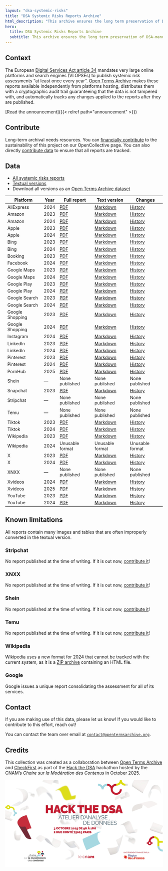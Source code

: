 ```yaml
---
layout: "dsa-systemic-risks"
title: "DSA Systemic Risks Reports Archive"
html_description: "This archive ensures the long term preservation of DSA-mandated systemic risks reports."
hero:
  title: DSA Systemic Risks Reports Archive
  subtitle: This archive ensures the long term preservation of DSA-mandated systemic risks reports. It supports research and reinforces platform accountability.
---
```


## Context

The European [Digital Services Act article 34](https://eur-lex.europa.eu/eli/reg/2022/2065/oj/eng#art_34) mandates very large online platforms and search engines (VLOPSEs) to publish systemic risk assessments “at least once every year”. [Open Terms Archive](https://opentermsarchive.org/) makes these reports available independently from platforms hosting, distributes them with a cryptographic audit trail guaranteeing that the data is not tampered with, and automatically tracks any changes applied to the reports after they are published.

[Read the announcement]({{< relref path="announcement" >}})

## Contribute

Long-term archival needs resources. You can [financially contribute](https://opencollective.com/opentermsarchive/projects/dsa-systemic-risks-reports) to the sustainability of this project on our OpenCollective page.
You can also directly [contribute data](https://github.com/OpenTermsArchive/dsa-reports-declarations/blob/main/CONTRIBUTING.md) to ensure that all reports are tracked.

## Data

- [All systemic risks reports](https://github.com/OpenTermsArchive/dsa-reports-snapshots/)
- [Textual versions](https://github.com/OpenTermsArchive/dsa-reports-versions/)
- Download all versions as an [Open Terms Archive dataset](https://github.com/OpenTermsArchive/dsa-reports-versions/releases)

<!-- [html-validate-disable-block wcag/h63: markdown does not generate tables with scope attribute] -->
| Platform | Year | Full report | Text version | Changes |
|----------|------|-------------|--------------|---------|
| AliExpress | 2024 | [PDF](https://github.com/OpenTermsArchive/dsa-reports-snapshots/blob/main/AliExpress/Systemic%20Risks%20—%202024.pdf) | [Markdown](https://raw.githubusercontent.com/OpenTermsArchive/dsa-reports-versions/refs/heads/main/AliExpress/Systemic%20Risks%20—%202024.md) | [History](https://github.com/OpenTermsArchive/dsa-reports-versions/commits/main/AliExpress/Systemic%20Risks%20—%202024.md) |
| Amazon | 2023 | [PDF](https://github.com/OpenTermsArchive/dsa-reports-snapshots/blob/main/Amazon/Systemic%20Risks%20—%202023.pdf) | [Markdown](https://raw.githubusercontent.com/OpenTermsArchive/dsa-reports-versions/refs/heads/main/Amazon/Systemic%20Risks%20—%202023.md) | [History](https://github.com/OpenTermsArchive/dsa-reports-versions/commits/main/Amazon/Systemic%20Risks%20—%202023.md) |
| Amazon | 2024 | [PDF](https://github.com/OpenTermsArchive/dsa-reports-snapshots/blob/main/Amazon/Systemic%20Risks%20—%202024.pdf) | [Markdown](https://raw.githubusercontent.com/OpenTermsArchive/dsa-reports-versions/refs/heads/main/Amazon/Systemic%20Risks%20—%202024.md) | [History](https://github.com/OpenTermsArchive/dsa-reports-versions/commits/main/Amazon/Systemic%20Risks%20—%202024.md) |
| Apple | 2023 | [PDF](https://github.com/OpenTermsArchive/dsa-reports-snapshots/blob/main/Apple/Systemic%20Risks%20—%202023.pdf) | [Markdown](https://raw.githubusercontent.com/OpenTermsArchive/dsa-reports-versions/refs/heads/main/Apple/Systemic%20Risks%20—%202023.md) | [History](https://github.com/OpenTermsArchive/dsa-reports-versions/commits/main/Apple/Systemic%20Risks%20—%202023.md) |
| Apple | 2024 | [PDF](https://github.com/OpenTermsArchive/dsa-reports-snapshots/blob/main/Apple/Systemic%20Risks%20—%202024.pdf) | [Markdown](https://raw.githubusercontent.com/OpenTermsArchive/dsa-reports-versions/refs/heads/main/Apple/Systemic%20Risks%20—%202024.md) | [History](https://github.com/OpenTermsArchive/dsa-reports-versions/commits/main/Apple/Systemic%20Risks%20—%202024.md) |
| Bing | 2023 | [PDF](https://github.com/OpenTermsArchive/dsa-reports-snapshots/blob/main/Bing/Systemic%20Risks%20—%202023.pdf) | [Markdown](https://raw.githubusercontent.com/OpenTermsArchive/dsa-reports-versions/refs/heads/main/Bing/Systemic%20Risks%20—%202023.md) | [History](https://github.com/OpenTermsArchive/dsa-reports-versions/commits/main/Bing/Systemic%20Risks%20—%202023.md) |
| Bing | 2024 | [PDF](https://github.com/OpenTermsArchive/dsa-reports-snapshots/blob/main/Bing/Systemic%20Risks%20—%202024.pdf) | [Markdown](https://raw.githubusercontent.com/OpenTermsArchive/dsa-reports-versions/refs/heads/main/Bing/Systemic%20Risks%20—%202024.md) | [History](https://github.com/OpenTermsArchive/dsa-reports-versions/commits/main/Bing/Systemic%20Risks%20—%202024.md) |
| Booking | 2023 | [PDF](https://github.com/OpenTermsArchive/dsa-reports-snapshots/blob/main/Booking/Systemic%20Risks%20—%202023.pdf) | [Markdown](https://raw.githubusercontent.com/OpenTermsArchive/dsa-reports-versions/refs/heads/main/Booking/Systemic%20Risks%20—%202023.md) | [History](https://github.com/OpenTermsArchive/dsa-reports-versions/commits/main/Booking/Systemic%20Risks%20—%202023.md) |
| Facebook | 2024 | [PDF](https://github.com/OpenTermsArchive/dsa-reports-snapshots/blob/main/Facebook/Systemic%20Risks%20—%202024.pdf) | [Markdown](https://raw.githubusercontent.com/OpenTermsArchive/dsa-reports-versions/refs/heads/main/Facebook/Systemic%20Risks%20—%202024.md) | [History](https://github.com/OpenTermsArchive/dsa-reports-versions/commits/main/Facebook/Systemic%20Risks%20—%202024.md) |
| Google Maps | 2023 | [PDF](https://github.com/OpenTermsArchive/dsa-reports-snapshots/blob/main/Google%20Maps/Systemic%20Risks%20—%202023.pdf) | [Markdown](https://raw.githubusercontent.com/OpenTermsArchive/dsa-reports-versions/refs/heads/main/Google%20Maps/Systemic%20Risks%20—%202023.md) | [History](https://github.com/OpenTermsArchive/dsa-reports-versions/commits/main/Google%20Maps/Systemic%20Risks%20—%202023.md) |
| Google Maps | 2024 | [PDF](https://github.com/OpenTermsArchive/dsa-reports-snapshots/blob/main/Google%20Maps/Systemic%20Risks%20—%202024.pdf) | [Markdown](https://raw.githubusercontent.com/OpenTermsArchive/dsa-reports-versions/refs/heads/main/Google%20Maps/Systemic%20Risks%20—%202024.md) | [History](https://github.com/OpenTermsArchive/dsa-reports-versions/commits/main/Google%20Maps/Systemic%20Risks%20—%202024.md) |
| Google Play | 2023 | [PDF](https://github.com/OpenTermsArchive/dsa-reports-snapshots/blob/main/Google%20Play/Systemic%20Risks%20—%202023.pdf) | [Markdown](https://raw.githubusercontent.com/OpenTermsArchive/dsa-reports-versions/refs/heads/main/Google%20Play/Systemic%20Risks%20—%202023.md) | [History](https://github.com/OpenTermsArchive/dsa-reports-versions/commits/main/Google%20Play/Systemic%20Risks%20—%202023.md) |
| Google Play | 2024 | [PDF](https://github.com/OpenTermsArchive/dsa-reports-snapshots/blob/main/Google%20Play/Systemic%20Risks%20—%202024.pdf) | [Markdown](https://raw.githubusercontent.com/OpenTermsArchive/dsa-reports-versions/refs/heads/main/Google%20Play/Systemic%20Risks%20—%202024.md) | [History](https://github.com/OpenTermsArchive/dsa-reports-versions/commits/main/Google%20Play/Systemic%20Risks%20—%202024.md) |
| Google Search | 2023 | [PDF](https://github.com/OpenTermsArchive/dsa-reports-snapshots/blob/main/Google%20Search/Systemic%20Risks%20—%202023.pdf) | [Markdown](https://raw.githubusercontent.com/OpenTermsArchive/dsa-reports-versions/refs/heads/main/Google%20Search/Systemic%20Risks%20—%202023.md) | [History](https://github.com/OpenTermsArchive/dsa-reports-versions/commits/main/Google%20Search/Systemic%20Risks%20—%202023.md) |
| Google Search | 2024 | [PDF](https://github.com/OpenTermsArchive/dsa-reports-snapshots/blob/main/Google%20Search/Systemic%20Risks%20—%202024.pdf) | [Markdown](https://raw.githubusercontent.com/OpenTermsArchive/dsa-reports-versions/refs/heads/main/Google%20Search/Systemic%20Risks%20—%202024.md) | [History](https://github.com/OpenTermsArchive/dsa-reports-versions/commits/main/Google%20Search/Systemic%20Risks%20—%202024.md) |
| Google Shopping | 2023 | [PDF](https://github.com/OpenTermsArchive/dsa-reports-snapshots/blob/main/Google%20Shopping/Systemic%20Risks%20—%202023.pdf) | [Markdown](https://raw.githubusercontent.com/OpenTermsArchive/dsa-reports-versions/refs/heads/main/Google%20Shopping/Systemic%20Risks%20—%202023.md) | [History](https://github.com/OpenTermsArchive/dsa-reports-versions/commits/main/Google%20Shopping/Systemic%20Risks%20—%202023.md) |
| Google Shopping | 2024 | [PDF](https://github.com/OpenTermsArchive/dsa-reports-snapshots/blob/main/Google%20Shopping/Systemic%20Risks%20—%202024.pdf) | [Markdown](https://raw.githubusercontent.com/OpenTermsArchive/dsa-reports-versions/refs/heads/main/Google%20Shopping/Systemic%20Risks%20—%202024.md) | [History](https://github.com/OpenTermsArchive/dsa-reports-versions/commits/main/Google%20Shopping/Systemic%20Risks%20—%202024.md) |
| Instagram | 2024 | [PDF](https://github.com/OpenTermsArchive/dsa-reports-snapshots/blob/main/Instagram/Systemic%20Risks%20—%202024.pdf) | [Markdown](https://raw.githubusercontent.com/OpenTermsArchive/dsa-reports-versions/refs/heads/main/Instagram/Systemic%20Risks%20—%202024.md) | [History](https://github.com/OpenTermsArchive/dsa-reports-versions/commits/main/Instagram/Systemic%20Risks%20—%202024.md) |
| LinkedIn | 2023 | [PDF](https://github.com/OpenTermsArchive/dsa-reports-snapshots/blob/main/LinkedIn/Systemic%20Risks%20—%202023.pdf) | [Markdown](https://raw.githubusercontent.com/OpenTermsArchive/dsa-reports-versions/refs/heads/main/LinkedIn/Systemic%20Risks%20—%202023.md) | [History](https://github.com/OpenTermsArchive/dsa-reports-versions/commits/main/LinkedIn/Systemic%20Risks%20—%202023.md) |
| LinkedIn | 2024 | [PDF](https://github.com/OpenTermsArchive/dsa-reports-snapshots/blob/main/LinkedIn/Systemic%20Risks%20—%202024.pdf) | [Markdown](https://raw.githubusercontent.com/OpenTermsArchive/dsa-reports-versions/refs/heads/main/LinkedIn/Systemic%20Risks%20—%202024.md) | [History](https://github.com/OpenTermsArchive/dsa-reports-versions/commits/main/LinkedIn/Systemic%20Risks%20—%202024.md) |
| Pinterest | 2023 | [PDF](https://github.com/OpenTermsArchive/dsa-reports-snapshots/blob/main/Pinterest/Systemic%20Risks%20—%202023.pdf) | [Markdown](https://raw.githubusercontent.com/OpenTermsArchive/dsa-reports-versions/refs/heads/main/Pinterest/Systemic%20Risks%20—%202023.md) | [History](https://github.com/OpenTermsArchive/dsa-reports-versions/commits/main/Pinterest/Systemic%20Risks%20—%202023.md) |
| Pinterest| 2024 | [PDF](https://github.com/OpenTermsArchive/dsa-reports-snapshots/blob/main/Pinterest/Systemic%20Risks%20—%202024.pdf) | [Markdown](https://raw.githubusercontent.com/OpenTermsArchive/dsa-reports-versions/refs/heads/main/Pinterest/Systemic%20Risks%20—%202024.md) | [History](https://github.com/OpenTermsArchive/dsa-reports-versions/commits/main/Pinterest/Systemic%20Risks%20—%202024.md) |
| PornHub | 2025 | [PDF](https://github.com/OpenTermsArchive/dsa-reports-snapshots/blob/main/PornHub/Systemic%20Risks%20—%202025.pdf) | [Markdown](https://raw.githubusercontent.com/OpenTermsArchive/dsa-reports-versions/refs/heads/main/PornHub/Systemic%20Risks%20—%202025.md) | [History](https://github.com/OpenTermsArchive/dsa-reports-versions/commits/main/PornHub/Systemic%20Risks%20—%202025.md) |
| Shein | — | None published | None published | None published |
| Snapchat | 2023 | [PDF](https://github.com/OpenTermsArchive/dsa-reports-snapshots/blob/main/Snapchat/Systemic%20Risks%20—%202023.pdf) | [Markdown](https://raw.githubusercontent.com/OpenTermsArchive/dsa-reports-versions/refs/heads/main/Snapchat/Systemic%20Risks%20—%202023.md) | [History](https://github.com/OpenTermsArchive/dsa-reports-versions/commits/main/Snapchat/Systemic%20Risks%20—%202023.md) |
| Stripchat | — | None published | None published | None published |
| Temu | — | None published | None published | None published |
| Tiktok | 2023 | [PDF](https://github.com/OpenTermsArchive/dsa-reports-snapshots/blob/main/Tiktok/Systemic%20Risks%20—%202023.pdf) | [Markdown](https://raw.githubusercontent.com/OpenTermsArchive/dsa-reports-versions/refs/heads/main/Tiktok/Systemic%20Risks%20—%202023.md) | [History](https://github.com/OpenTermsArchive/dsa-reports-versions/commits/main/Tiktok/Systemic%20Risks%20—%202023.md) |
| Tiktok | 2024 | [PDF](https://github.com/OpenTermsArchive/dsa-reports-snapshots/blob/main/Tiktok/Systemic%20Risks%20—%202024.pdf) | [Markdown](https://raw.githubusercontent.com/OpenTermsArchive/dsa-reports-versions/refs/heads/main/Tiktok/Systemic%20Risks%20—%202024.md) | [History](https://github.com/OpenTermsArchive/dsa-reports-versions/commits/main/Tiktok/Systemic%20Risks%20—%202024.md) |
| Wikipedia | 2023 | [PDF](https://github.com/OpenTermsArchive/dsa-reports-snapshots/blob/main/Wikipedia/Systemic%20Risks%20—%202023.pdf) | [Markdown](https://raw.githubusercontent.com/OpenTermsArchive/dsa-reports-versions/refs/heads/main/Wikipedia/Systemic%20Risks%20—%202023.md) | [History](https://github.com/OpenTermsArchive/dsa-reports-versions/commits/main/Wikipedia/Systemic%20Risks%20—%202023.md) |
| Wikipedia | 2024 | Unusable format | Unusable format | Unusable format |
| X | 2023 | [PDF](https://github.com/OpenTermsArchive/dsa-reports-snapshots/blob/main/X/Systemic%20Risks%20—%202023.pdf) | [Markdown](https://raw.githubusercontent.com/OpenTermsArchive/dsa-reports-versions/refs/heads/main/X/Systemic%20Risks%20—%202023.md) | [History](https://github.com/OpenTermsArchive/dsa-reports-versions/commits/main/X/Systemic%20Risks%20—%202023.md) |
| X | 2024 | [PDF](https://github.com/OpenTermsArchive/dsa-reports-snapshots/blob/main/X/Systemic%20Risks%20—%202024.pdf) | [Markdown](https://raw.githubusercontent.com/OpenTermsArchive/dsa-reports-versions/refs/heads/main/X/Systemic%20Risks%20—%202024.md) | [History](https://github.com/OpenTermsArchive/dsa-reports-versions/commits/main/X/Systemic%20Risks%20—%202024.md) |
| XNXX | — | None published | None published | None published |
| Xvideos | 2024 | [PDF](https://github.com/OpenTermsArchive/dsa-reports-snapshots/blob/main/Xvideos/Systemic%20Risks%20—%202024.pdf) | [Markdown](https://raw.githubusercontent.com/OpenTermsArchive/dsa-reports-versions/refs/heads/main/Xvideos/Systemic%20Risks%20—%202024.md) | [History](https://github.com/OpenTermsArchive/dsa-reports-versions/commits/main/Xvideos/Systemic%20Risks%20—%202024.md) |
| Xvideos | 2025 | [PDF](https://github.com/OpenTermsArchive/dsa-reports-snapshots/blob/main/Xvideos/Systemic%20Risks%20—%202025.pdf) | [Markdown](https://raw.githubusercontent.com/OpenTermsArchive/dsa-reports-versions/refs/heads/main/Xvideos/Systemic%20Risks%20—%202025.md) | [History](https://github.com/OpenTermsArchive/dsa-reports-versions/commits/main/Xvideos/Systemic%20Risks%20—%202025.md) |
| YouTube | 2023 | [PDF](https://github.com/OpenTermsArchive/dsa-reports-snapshots/blob/main/Youtube/Systemic%20Risks%20—%202023.pdf) | [Markdown](https://raw.githubusercontent.com/OpenTermsArchive/dsa-reports-versions/refs/heads/main/Youtube/Systemic%20Risks%20—%202023.md) | [History](https://github.com/OpenTermsArchive/dsa-reports-versions/commits/main/Youtube/Systemic%20Risks%20—%202023.md) |
| YouTube | 2024 | [PDF](https://github.com/OpenTermsArchive/dsa-reports-snapshots/blob/main/Youtube/Systemic%20Risks%20—%202024.pdf) | [Markdown](https://raw.githubusercontent.com/OpenTermsArchive/dsa-reports-versions/refs/heads/main/Youtube/Systemic%20Risks%20—%202024.md) | [History](https://github.com/OpenTermsArchive/dsa-reports-versions/commits/main/Youtube/Systemic%20Risks%20—%202024.md) |

## Known limitations

All reports contain many images and tables that are often improperly converted in the textual version.

### Stripchat

No report published at the time of writing. If it is out now, [contribute it](https://github.com/OpenTermsArchive/dsa-reports-declarations/blob/main/CONTRIBUTING.md)!

### XNXX

No report published at the time of writing. If it is out now, [contribute it](https://github.com/OpenTermsArchive/dsa-reports-declarations/blob/main/CONTRIBUTING.md)!

### Shein

No report published at the time of writing. If it is out now, [contribute it](https://github.com/OpenTermsArchive/dsa-reports-declarations/blob/main/CONTRIBUTING.md)!

### Temu

No report published at the time of writing. If it is out now, [contribute it](https://github.com/OpenTermsArchive/dsa-reports-declarations/blob/main/CONTRIBUTING.md)!

### Wikipedia

Wikipedia uses a new format for 2024 that cannot be tracked with the current system, as it is a [ZIP archive](
https://foundation.wikimedia.org/wiki/File:WMF_23-24_approved_DSA_SRAM_(Risk_Register).zip) containing an HTML file.

### Google

Google issues a unique report consolidating the assessment for all of its services.

## Contact

If you are making use of this data, please let us know!
If you would like to contribute to this effort, reach out!

You can contact the team over email at [`contact@opentermsarchive.org`](mailto:contact@opentermsarchive.org?subject=DSA%20Systemic%20Risks%20Reports).

## Credits

This collection was created as a collaboration between [Open Terms Archive](https://opentermsarchive.org/) and [CheckFirst](https://checkfirst.network) as part of the [Hack the DSA](https://regulation-tech.cnam.fr/hack-the-dsa/) hackathon hosted by the CNAM’s _Chaire sur la Modération des Contenus_ in October 2025.

[![Hack the DSA](/images/hack-the-dsa.jpg)](https://regulation-tech.cnam.fr/hack-the-dsa/)
